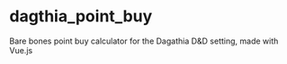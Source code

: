 # dagthia_point_buy
Bare bones point buy calculator for the Dagathia D&amp;D setting, made with Vue.js
